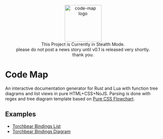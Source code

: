 <p align="center"><img width="119" src="https://i.imgur.com/tbXrDvO.png" alt="code-map logo"><br>This Project is Currently in Stealth Mode.<br>please do not post a news story until v0.1 is released very shortly.<br>thank you.</p>


# Code Map
An interactive documentation generator for Rust and Lua with function tree diagrams and list views in pure HTML+CSS+NoJS.  Parsing is done with regex and tree diagram template based on [Pure CSS Flowchart](https://codepen.io/round/pen/RgpEoE).

## Examples

* [Torchbear Bindings List](https://foundpatterns.github.io/torchbear-docs/torchbear-list-0.9.0-d3463da.html)
* [Torchbear Bindings Diagram](https://foundpatterns.github.io/torchbear-docs/torchbear-diagram-0.9.0-0ace848.html)
